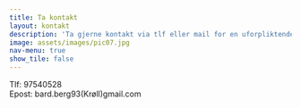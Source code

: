 ```yaml
---
title: Ta kontakt
layout: kontakt
description: 'Ta gjerne kontakt via tlf eller mail for en uforpliktende samtale'
image: assets/images/pic07.jpg
nav-menu: true
show_tile: false
---
```


Tlf: 97540528  
Epost: bard.berg93(Krøll)gmail.com


